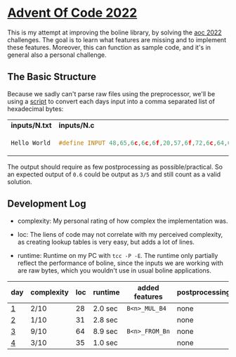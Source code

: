# [Advent Of Code 2022](https://adventofcode.com/2022)

This is my attempt at improving the boline library, by solving the [aoc 2022](https://adventofcode.com/2022) challenges.
The goal is to learn what features are missing and to implement these features.
Moreover, this can function as sample code, and it's in general also a personal challenge.


## The Basic Structure

Because we sadly can't parse raw files using the preprocessor, we'll be using a [script](inputs/convert.sh) to convert each days input into a comma separated list of hexadecimal bytes:

<table>
<tr><td><b>inputs/N.txt</b></td><td><b>inputs/N.c</b></td></tr>
<tr><td>

```c
Hello World
```

</td><td>

```c
#define INPUT 48,65,6c,6c,6f,20,57,6f,72,6c,64,0a
```

</td></tr></table>

The output should require as few postprocessing as possible/practical.
So an expected output of `0.6` could be output as `3/5` and still count as a valid solution.



## Development Log


* complexity:
  My personal rating of how complex the implementation was.

* loc:
  The liens of code may not correlate with my perceived complexity, as creating lookup tables is very easy, but adds a lot of lines.

* runtime:
  Runtime on my PC with `tcc -P -E`. The runtime only partially reflect the performance of boline, since the inputs we are working with are raw bytes, which you wouldn't use in usual boline applications.


| day         | complexity  | loc  | runtime | added features  | postprocessing |
| ----------- | ----------- | ---- | ------- | --------------- | -------------- |
| [1](aoc1.c) | 2/10        | 28   | 2.0 sec | `B<n>_MUL_B4`   | none           |
| [2](aoc2.c) | 1/10        | 31   | 2.8 sec |                 | none           |
| [3](aoc3.c) | 9/10        | 64   | 8.9 sec | `B<n>_FROM_Bn`  | none           |
| [4](aoc4.c) | 3/10        | 35   | 1.0 sec |                 | none           |


